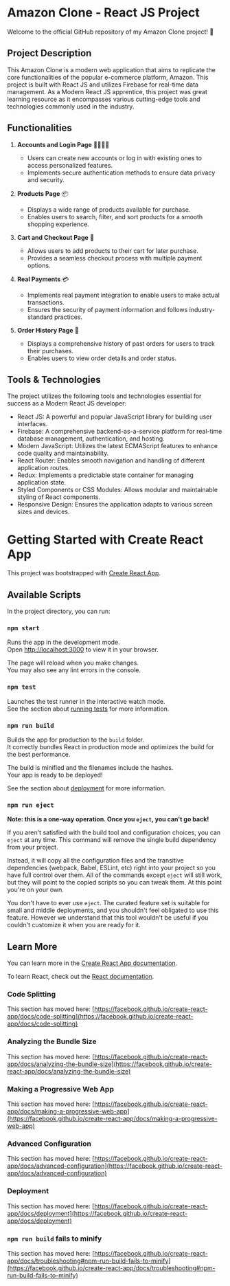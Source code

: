 # Amazon Clone - React JS Project

Welcome to the official GitHub repository of my Amazon Clone project! 🚀

## Project Description

This Amazon Clone is a modern web application that aims to replicate the core functionalities of the popular e-commerce platform, Amazon. This project is built with React JS and utilizes Firebase for real-time data management. As a Modern React JS apprentice, this project was great learning resource as it encompasses various cutting-edge tools and technologies commonly used in the industry.

## Functionalities

1. **Accounts and Login Page** 👨👨👧👦
   - Users can create new accounts or log in with existing ones to access personalized features.
   - Implements secure authentication methods to ensure data privacy and security.

2. **Products Page** 📦
   - Displays a wide range of products available for purchase.
   - Enables users to search, filter, and sort products for a smooth shopping experience.

3. **Cart and Checkout Page** 🛒
   - Allows users to add products to their cart for later purchase.
   - Provides a seamless checkout process with multiple payment options.

4. **Real Payments** 💳
   - Implements real payment integration to enable users to make actual transactions.
   - Ensures the security of payment information and follows industry-standard practices.

5. **Order History Page** 📖
   - Displays a comprehensive history of past orders for users to track their purchases.
   - Enables users to view order details and order status.

## Tools & Technologies

The project utilizes the following tools and technologies essential for success as a Modern React JS developer:

- React JS: A powerful and popular JavaScript library for building user interfaces.
- Firebase: A comprehensive backend-as-a-service platform for real-time database management, authentication, and hosting.
- Modern JavaScript: Utilizes the latest ECMAScript features to enhance code quality and maintainability.
- React Router: Enables smooth navigation and handling of different application routes.
- Redux: Implements a predictable state container for managing application state.
- Styled Components or CSS Modules: Allows modular and maintainable styling of React components.
- Responsive Design: Ensures the application adapts to various screen sizes and devices.








# Getting Started with Create React App

This project was bootstrapped with [Create React App](https://github.com/facebook/create-react-app).

## Available Scripts

In the project directory, you can run:

### `npm start`

Runs the app in the development mode.\
Open [http://localhost:3000](http://localhost:3000) to view it in your browser.

The page will reload when you make changes.\
You may also see any lint errors in the console.

### `npm test`

Launches the test runner in the interactive watch mode.\
See the section about [running tests](https://facebook.github.io/create-react-app/docs/running-tests) for more information.

### `npm run build`

Builds the app for production to the `build` folder.\
It correctly bundles React in production mode and optimizes the build for the best performance.

The build is minified and the filenames include the hashes.\
Your app is ready to be deployed!

See the section about [deployment](https://facebook.github.io/create-react-app/docs/deployment) for more information.

### `npm run eject`

**Note: this is a one-way operation. Once you `eject`, you can't go back!**

If you aren't satisfied with the build tool and configuration choices, you can `eject` at any time. This command will remove the single build dependency from your project.

Instead, it will copy all the configuration files and the transitive dependencies (webpack, Babel, ESLint, etc) right into your project so you have full control over them. All of the commands except `eject` will still work, but they will point to the copied scripts so you can tweak them. At this point you're on your own.

You don't have to ever use `eject`. The curated feature set is suitable for small and middle deployments, and you shouldn't feel obligated to use this feature. However we understand that this tool wouldn't be useful if you couldn't customize it when you are ready for it.

## Learn More

You can learn more in the [Create React App documentation](https://facebook.github.io/create-react-app/docs/getting-started).

To learn React, check out the [React documentation](https://reactjs.org/).

### Code Splitting

This section has moved here: [https://facebook.github.io/create-react-app/docs/code-splitting](https://facebook.github.io/create-react-app/docs/code-splitting)

### Analyzing the Bundle Size

This section has moved here: [https://facebook.github.io/create-react-app/docs/analyzing-the-bundle-size](https://facebook.github.io/create-react-app/docs/analyzing-the-bundle-size)

### Making a Progressive Web App

This section has moved here: [https://facebook.github.io/create-react-app/docs/making-a-progressive-web-app](https://facebook.github.io/create-react-app/docs/making-a-progressive-web-app)

### Advanced Configuration

This section has moved here: [https://facebook.github.io/create-react-app/docs/advanced-configuration](https://facebook.github.io/create-react-app/docs/advanced-configuration)

### Deployment

This section has moved here: [https://facebook.github.io/create-react-app/docs/deployment](https://facebook.github.io/create-react-app/docs/deployment)

### `npm run build` fails to minify

This section has moved here: [https://facebook.github.io/create-react-app/docs/troubleshooting#npm-run-build-fails-to-minify](https://facebook.github.io/create-react-app/docs/troubleshooting#npm-run-build-fails-to-minify)



